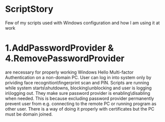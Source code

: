 # ScriptStory
Few of my scripts used with Windows configuration and how I am using it at work

# 1.AddPasswordProvider & 4.RemovePasswordProvider 
are necessary for properly working Windows Hello Multi-factor Authentication on a non-domain PC. User can log in into system only by prividing face recognition\fingerprint scan and PIN. Scripts are running while system starts\shutdowns, blocking\unblocking and user is logging in\logging out. They make sure password provider is enabling\disabling when needed. This is because excluding password provider permanently prevent user from e.g. connecting to the remote PC or running program as other user. There is a way of doing it properly with certificates but the PC must be domain joined.




                    
 
